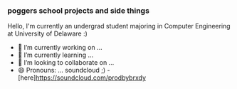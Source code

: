 ### poggers school projects and side things

Hello, I'm currently an undergrad student majoring in Computer Engineering at University of Delaware :)

- 🔭 I’m currently working on ...
- 🌱 I’m currently learning ...
- 👯 I’m looking to collaborate on ...
- 😄 Pronouns: ...
soundcloud ;) - [here]https://soundcloud.com/prodbybrxdy

